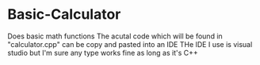 # Basic-Calculator
Does basic math functions
The acutal code which will be found in "calculator.cpp" can be copy and pasted into an IDE
THe IDE I use is visual studio but I'm sure any type works fine as long as it's C++
